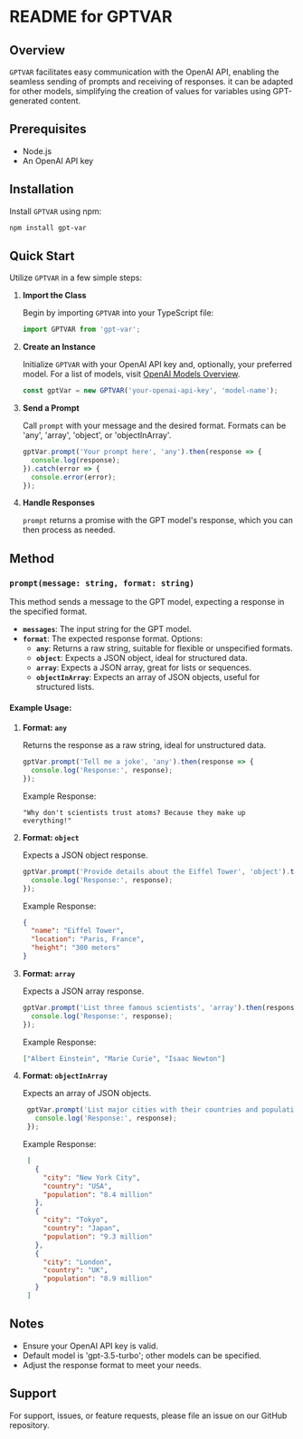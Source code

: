 # README for GPTVAR

## Overview

`GPTVAR` facilitates easy communication with the OpenAI API, enabling the seamless sending of prompts and receiving of responses. it can be adapted for other models, simplifying the creation of values for variables using GPT-generated content.

## Prerequisites

- Node.js
- An OpenAI API key

## Installation

Install `GPTVAR` using npm:

```bash
npm install gpt-var
```

## Quick Start

Utilize `GPTVAR` in a few simple steps:

1. **Import the Class**
   
   Begin by importing `GPTVAR` into your TypeScript file:

   ```typescript
   import GPTVAR from 'gpt-var';
   ```

2. **Create an Instance**
   
   Initialize `GPTVAR` with your OpenAI API key and, optionally, your preferred model. For a list of models, visit [OpenAI Models Overview](https://platform.openai.com/docs/models/overview).

   ```typescript
   const gptVar = new GPTVAR('your-openai-api-key', 'model-name');
   ```

3. **Send a Prompt**
   
   Call `prompt` with your message and the desired format. Formats can be 'any', 'array', 'object', or 'objectInArray'.

   ```typescript
   gptVar.prompt('Your prompt here', 'any').then(response => {
     console.log(response);
   }).catch(error => {
     console.error(error);
   });
   ```

4. **Handle Responses**
   
   `prompt` returns a promise with the GPT model's response, which you can then process as needed.

## Method

### `prompt(message: string, format: string)`

This method sends a message to the GPT model, expecting a response in the specified format.

- **`messages`**: The input string for the GPT model.
- **`format`**: The expected response format. Options:
  - **`any`**: Returns a raw string, suitable for flexible or unspecified formats.
  - **`object`**: Expects a JSON object, ideal for structured data.
  - **`array`**: Expects a JSON array, great for lists or sequences.
  - **`objectInArray`**: Expects an array of JSON objects, useful for structured lists.

#### Example Usage:

1. **Format: `any`**
   
   Returns the response as a raw string, ideal for unstructured data.

   ```typescript
   gptVar.prompt('Tell me a joke', 'any').then(response => {
     console.log('Response:', response);
   });
   ```

   Example Response:
   ```
   "Why don't scientists trust atoms? Because they make up everything!"
   ```

2. **Format: `object`**
   
   Expects a JSON object response.

   ```typescript
   gptVar.prompt('Provide details about the Eiffel Tower', 'object').then(response => {
     console.log('Response:', response);
   });
   ```

   Example Response:
   ```json
   {
     "name": "Eiffel Tower",
     "location": "Paris, France",
     "height": "300 meters"
   }
   ```

3. **Format: `array`**
   
   Expects a JSON array response.

   ```typescript
   gptVar.prompt('List three famous scientists', 'array').then(response => {
     console.log('Response:', response);
   });
   ```

   Example Response:
   ```json
   ["Albert Einstein", "Marie Curie", "Isaac Newton"]
   ```

4. **Format: `objectInArray`**
   
   Expects an array of JSON objects.

   ```typescript
    gptVar.prompt('List major cities with their countries and populations', 'objectInArray').then(response => {
      console.log('Response:', response);
    });
   ```

   Example Response:
   ```json
    [
      {
        "city": "New York City",
        "country": "USA",
        "population": "8.4 million"
      },
      {
        "city": "Tokyo",
        "country": "Japan",
        "population": "9.3 million"
      },
      {
        "city": "London",
        "country": "UK",
        "population": "8.9 million"
      }
    ]
   ```

## Notes

- Ensure your OpenAI API key is valid.
- Default model is 'gpt-3.5-turbo'; other models can be specified.
- Adjust the response format to meet your needs.

## Support

For support, issues, or feature requests, please file an issue on our GitHub repository.
